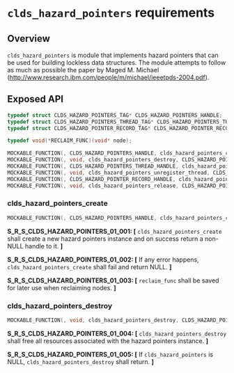 # `clds_hazard_pointers` requirements

## Overview

`clds_hazard_pointers` is module that implements hazard pointers that can be used for building lockless data structures.
The module attempts to follow as much as possible the paper by Maged M. Michael (http://www.research.ibm.com/people/m/michael/ieeetpds-2004.pdf).

## Exposed API

```c
typedef struct CLDS_HAZARD_POINTERS_TAG* CLDS_HAZARD_POINTERS_HANDLE;
typedef struct CLDS_HAZARD_POINTERS_THREAD_TAG* CLDS_HAZARD_POINTERS_THREAD_HANDLE;
typedef struct CLDS_HAZARD_POINTER_RECORD_TAG* CLDS_HAZARD_POINTER_RECORD_HANDLE;

typedef void(*RECLAIM_FUNC)(void* node);

MOCKABLE_FUNCTION(, CLDS_HAZARD_POINTERS_HANDLE, clds_hazard_pointers_create, RECLAIM_FUNC, reclaim_func);
MOCKABLE_FUNCTION(, void, clds_hazard_pointers_destroy, CLDS_HAZARD_POINTERS_HANDLE, clds_hazard_pointers);
MOCKABLE_FUNCTION(, CLDS_HAZARD_POINTERS_THREAD_HANDLE, clds_hazard_pointers_register_thread, CLDS_HAZARD_POINTERS_HANDLE, clds_hazard_pointers);
MOCKABLE_FUNCTION(, void, clds_hazard_pointers_unregister_thread, CLDS_HAZARD_POINTERS_THREAD_HANDLE, clds_hazard_pointers_thread);
MOCKABLE_FUNCTION(, CLDS_HAZARD_POINTER_RECORD_HANDLE, clds_hazard_pointers_acquire, CLDS_HAZARD_POINTERS_THREAD_HANDLE, clds_hazard_pointers_thread, void*, node);
MOCKABLE_FUNCTION(, void, clds_hazard_pointers_release, CLDS_HAZARD_POINTER_RECORD_HANDLE, clds_hazard_pointer_record);
```

### clds_hazard_pointers_create

```c
MOCKABLE_FUNCTION(, CLDS_HAZARD_POINTERS_HANDLE, clds_hazard_pointers_create, RECLAIM_FUNC, reclaim_func);
```

**S_R_S_CLDS_HAZARD_POINTERS_01_001: [** `clds_hazard_pointers_create` shall create a new hazard pointers instance and on success return a non-NULL handle to it. **]**

**S_R_S_CLDS_HAZARD_POINTERS_01_002: [** If any error happens, `clds_hazard_pointers_create` shall fail and return NULL. **]**

**S_R_S_CLDS_HAZARD_POINTERS_01_003: [** `reclaim_func` shall be saved for later use when reclaiming nodes. **]**

### clds_hazard_pointers_destroy

```c
MOCKABLE_FUNCTION(, void, clds_hazard_pointers_destroy, CLDS_HAZARD_POINTERS_HANDLE, clds_hazard_pointers);
```

**S_R_S_CLDS_HAZARD_POINTERS_01_004: [** `clds_hazard_pointers_destroy` shall free all resources associated with the hazard pointers instance. **]**

**S_R_S_CLDS_HAZARD_POINTERS_01_005: [** If `clds_hazard_pointers` is NULL, `clds_hazard_pointers_destroy` shall return. **]**
